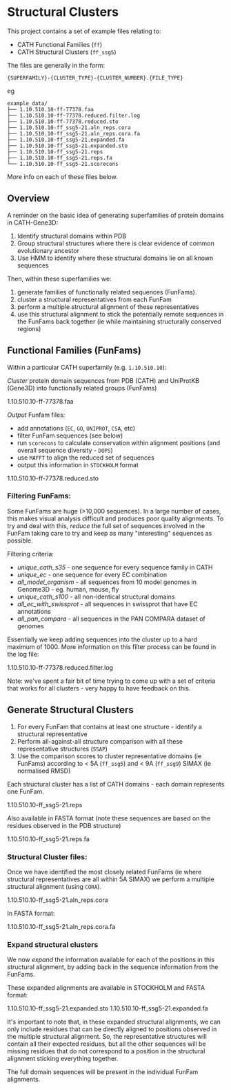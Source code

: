 
# Structural Clusters

This project contains a set of example files relating to:

 * CATH Functional Families (`ff`)
 * CATH Structural Clusters (`ff_ssg5`)

The files are generally in the form:

`{SUPERFAMILY}-{CLUSTER_TYPE}-{CLUSTER_NUMBER}.{FILE_TYPE}`

eg

```
example_data/
├── 1.10.510.10-ff-77378.faa
├── 1.10.510.10-ff-77378.reduced.filter.log
├── 1.10.510.10-ff-77378.reduced.sto
├── 1.10.510.10-ff_ssg5-21.aln_reps.cora
├── 1.10.510.10-ff_ssg5-21.aln_reps.cora.fa
├── 1.10.510.10-ff_ssg5-21.expanded.fa
├── 1.10.510.10-ff_ssg5-21.expanded.sto
├── 1.10.510.10-ff_ssg5-21.reps
├── 1.10.510.10-ff_ssg5-21.reps.fa
└── 1.10.510.10-ff_ssg5-21.scorecons
```

More info on each of these files below.

## Overview

A reminder on the basic idea of generating superfamilies of protein domains in CATH-Gene3D:

 1. Identify structural domains within PDB
 1. Group structural structures where there is clear evidence of common evolutionary ancestor
 1. Use HMM to identify where these structural domains lie on all known sequences

Then, within these superfamilies we:

 1. generate families of functionally related sequences (FunFams).
 1. cluster a structural representatives from each FunFam
 1. perform a multiple structural alignment of these representatives 
 1. use this structural alignment to stick the potentially remote sequences in the FunFams back together (ie while maintaining structurally conserved regions)

## Functional Families (FunFams)

Within a particular CATH superfamily (e.g. `1.10.510.10`):

_Cluster_ protein domain sequences from PDB (CATH) and UniProtKB (Gene3D) into functionally related groups (FunFams)

  1.10.510.10-ff-77378.faa

_Output_ Funfam files:
 * add annotations (`EC`, `GO`, `UNIPROT`, `CSA`, etc)
 * filter FunFam sequences (see below)
 * run `scorecons` to calculate conservation within alignment positions (and overall sequence diversity - `DOPS`)
 * use `MAFFT` to align the reduced set of sequences
 * output this information in `STOCKHOLM` format

  1.10.510.10-ff-77378.reduced.sto

### Filtering FunFams:

Some FunFams are huge (>10,000 sequences). In a large number of cases, this makes visual analysis difficult and produces poor quality alignments. To try and deal with this, _reduce_ the full set of sequences involved in the FunFam taking care to try and keep as many "interesting" sequences as possible.

Filtering criteria:

 * _unique_cath_s35_ - one sequence for every sequence family in CATH
 * _unique_ec_ - one sequence for every EC combination
 * _all_model_organism_ - all sequences from 10 model genomes in Genome3D - eg. human, mouse, fly
 * _unique_cath_s100_ - all non-identical structural domains
 * _all_ec_with_swissprot_ - all sequences in swissprot that have EC annotations
 * _all_pan_compara_ - all sequences in the PAN COMPARA dataset of genomes

Essentially we keep adding sequences into the cluster up to a hard maximum of 1000. More information on this filter process can be found in the log file:

  1.10.510.10-ff-77378.reduced.filter.log

Note: we've spent a fair bit of time trying to come up with a set of criteria that works for all clusters - very happy to have feedback on this.

## Generate Structural Clusters

 1. For every FunFam that contains at least one structure - identify a structural representative
 1. Perform all-against-all structure comparison with all these representative structures (`SSAP`)
 1. Use the comparison scores to cluster representative domains (ie FunFams) according to < 5A (`ff_ssg5`) and < 9A (`ff_ssg9`) SIMAX (ie normalised RMSD)

Each structural cluster has a list of CATH domains - each domain represents one FunFam.

  1.10.510.10-ff_ssg5-21.reps

Also available in FASTA format (note these sequences are based on the residues observed in the PDB structure)

  1.10.510.10-ff_ssg5-21.reps.fa

### Structural Cluster files:

Once we have identified the most closely related FunFams (ie where structural representatives are all within 5A SIMAX) we perform a multiple structural alignment (using `CORA`).

  1.10.510.10-ff_ssg5-21.aln_reps.cora

In FASTA format:

  1.10.510.10-ff_ssg5-21.aln_reps.cora.fa

### Expand structural clusters

We now _expand_ the information available for each of the positions in this structural alignment, by adding back in the sequence information from the FunFams.

These expanded alignments are available in STOCKHOLM and FASTA format:

  1.10.510.10-ff_ssg5-21.expanded.sto
  1.10.510.10-ff_ssg5-21.expanded.fa

It's important to note that, in these expanded structural alignments, we can only include residues that can be directly aligned to positions observed in the multiple structural alignment. So, the representative structures will contain all their expected residues, but all the other sequences will be missing residues that do not correspond to a position in the structural alignment sticking everything together.

The full domain sequences will be present in the individual FunFam alignments.
